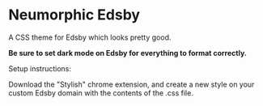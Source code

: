 # Neumorphic Edsby

A CSS theme for Edsby which looks pretty good.

**Be sure to set dark mode on Edsby for everything to format correctly.**

Setup instructions:

Download the "Stylish" chrome extension, and create a new style on your custom Edsby domain with the contents of the .css file.
